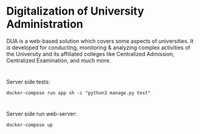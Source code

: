# Digitalization of University Administration

DUA is a web-based solution which covers some aspects of universities. It is developed for conducting, monitoring & analyzing complex activities of the University and its affiliated colleges like Centralized Admission, Centralized Examination, and much more.
#
Server side tests:
```
docker-compose run app sh -c "python3 manage.py test"
```
#
Server side run web-server:
```
docker-compose up
```
